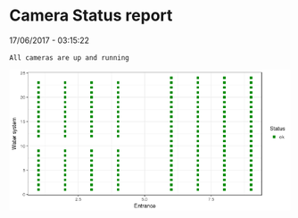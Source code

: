 Camera Status report
================
17/06/2017 - 03:15:22

    All cameras are up and running

![](camreport_files/figure-markdown_github/unnamed-chunk-2-1.png)
